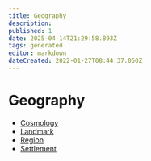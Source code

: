 ```yaml
---
title: Geography
description:
published: 1
date: 2025-04-14T21:29:58.893Z
tags: generated
editor: markdown
dateCreated: 2022-01-27T08:44:37.050Z
---
```


# Geography
- [Cosmology](/geography/cosmology.md)
- [Landmark](/geography/landmark.md)
- [Region](/geography/region.md)
- [Settlement](/geography/settlement.md)
